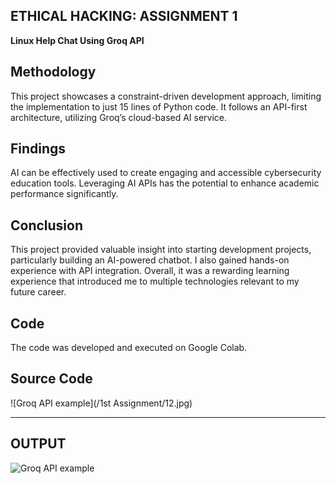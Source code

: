 ## **ETHICAL HACKING: ASSIGNMENT 1**
**Linux Help Chat Using Groq API**

## **Methodology**

This project showcases a constraint-driven development approach, limiting the implementation to just 15 lines of Python code. It follows an API-first architecture, utilizing Groq’s cloud-based AI service.

## **Findings**

AI can be effectively used to create engaging and accessible cybersecurity education tools. Leveraging AI APIs has the potential to enhance academic performance significantly.

## **Conclusion**

This project provided valuable insight into starting development projects, particularly building an AI-powered chatbot. I also gained hands-on experience with API integration. Overall, it was a rewarding learning experience that introduced me to multiple technologies relevant to my future career.

## **Code**

The code was developed and executed on Google Colab.

## **Source Code**
![Groq API example](/1st Assignment/12.jpg)

---
## **OUTPUT**
![Groq API example](34.jpg)

